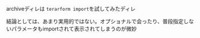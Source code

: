 archiveディレは `terarform import`を試してみたディレ

結論としては、あまり実用的ではない。オプショナルで会ったり、普段指定しないパラメータもimportされて表示されてしまうのが微妙